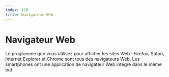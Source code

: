 ```yaml
---
index: 130
title: Navigateur Web
---
```

# Navigateur Web

Le programme que vous utilisez pour afficher les sites Web : Firefox, Safari, Internet Explorer et Chrome sont tous des navigateurs Web. Les smartphones ont une application de navigateur Web intégré dans le même but.